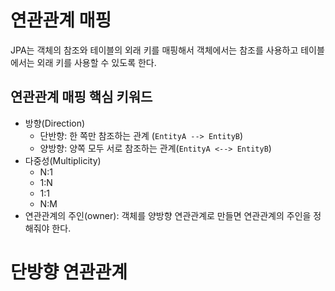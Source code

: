 # 연관관계 매핑

JPA는 객체의 참조와 테이블의 외래 키를 매핑해서 객체에서는 참조를 사용하고 테이블에서는 외래 키를 사용할 수 있도록 한다.

## 연관관계 매핑 핵심 키워드

- 방향(Direction)
    - 단반향: 한 쪽만 참조하는 관계 (`EntityA --> EntityB`)
    - 양방향: 양쪽 모두 서로 참조하는 관계(`EntityA <--> EntityB`)
- 다중성(Multiplicity)
    - N:1
    - 1:N
    - 1:1
    - N:M
- 연관관계의 주인(owner): 객체를 양방향 연관관계로 만들면 연관관계의 주인을 정해줘야 한다.

# 단방향 연관관계


